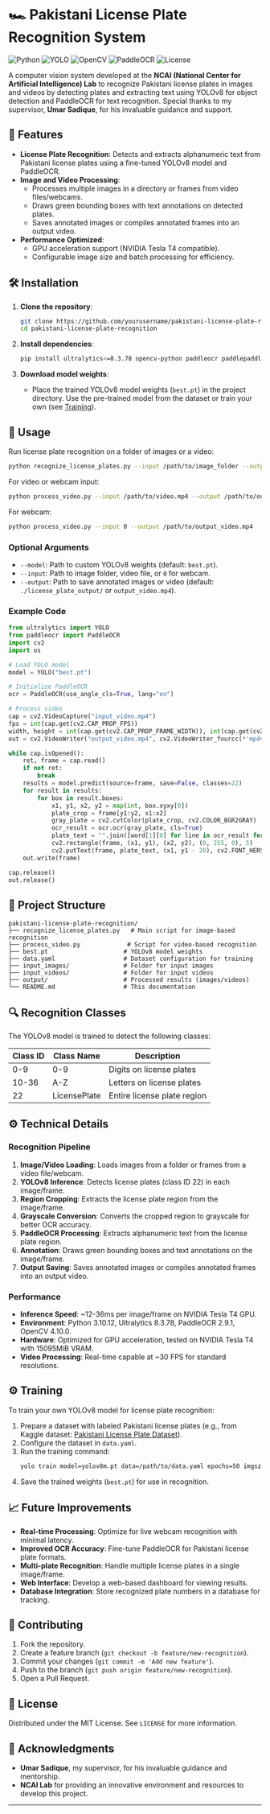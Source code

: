 # 🏎️ Pakistani License Plate Recognition System

![Python](https://img.shields.io/badge/Python-3.10-blue) ![YOLO](https://img.shields.io/badge/YOLO-v8-orange) ![OpenCV](https://img.shields.io/badge/OpenCV-4.10-green) ![PaddleOCR](https://img.shields.io/badge/PaddleOCR-2.9.1-blue) ![License](https://img.shields.io/badge/License-MIT-yellow)

A computer vision system developed at the **NCAI (National Center for Artificial Intelligence) Lab** to recognize Pakistani license plates in images and videos by detecting plates and extracting text using YOLOv8 for object detection and PaddleOCR for text recognition. Special thanks to my supervisor, **Umar Sadique**, for his invaluable guidance and support.

## 🌟 Features
- **License Plate Recognition**: Detects and extracts alphanumeric text from Pakistani license plates using a fine-tuned YOLOv8 model and PaddleOCR.
- **Image and Video Processing**:
  - Processes multiple images in a directory or frames from video files/webcams.
  - Draws green bounding boxes with text annotations on detected plates.
  - Saves annotated images or compiles annotated frames into an output video.
- **Performance Optimized**:
  - GPU acceleration support (NVIDIA Tesla T4 compatible).
  - Configurable image size and batch processing for efficiency.

## 🛠️ Installation
1. **Clone the repository**:
   ```bash
   git clone https://github.com/yourusername/pakistani-license-plate-recognition.git
   cd pakistani-license-plate-recognition
   ```

2. **Install dependencies**:
   ```bash
   pip install ultralytics<=8.3.78 opencv-python paddleocr paddlepaddle
   ```

3. **Download model weights**:
   - Place the trained YOLOv8 model weights (`best.pt`) in the project directory. Use the pre-trained model from the dataset or train your own (see [Training](#⚙️-training)).

## 🚀 Usage
Run license plate recognition on a folder of images or a video:

```bash
python recognize_license_plates.py --input /path/to/image_folder --output /path/to/output_folder
```

For video or webcam input:
```bash
python process_video.py --input /path/to/video.mp4 --output /path/to/output_video.mp4
```

For webcam:
```bash
python process_video.py --input 0 --output /path/to/output_video.mp4
```

### Optional Arguments
- `--model`: Path to custom YOLOv8 weights (default: `best.pt`).
- `--input`: Path to image folder, video file, or `0` for webcam.
- `--output`: Path to save annotated images or video (default: `./license_plate_output/` or `output_video.mp4`).

### Example Code
```python
from ultralytics import YOLO
from paddleocr import PaddleOCR
import cv2
import os

# Load YOLO model
model = YOLO("best.pt")

# Initialize PaddleOCR
ocr = PaddleOCR(use_angle_cls=True, lang="en")

# Process video
cap = cv2.VideoCapture("input_video.mp4")
fps = int(cap.get(cv2.CAP_PROP_FPS))
width, height = int(cap.get(cv2.CAP_PROP_FRAME_WIDTH)), int(cap.get(cv2.CAP_PROP_FRAME_HEIGHT))
out = cv2.VideoWriter("output_video.mp4", cv2.VideoWriter_fourcc(*'mp4v'), fps, (width, height))

while cap.isOpened():
    ret, frame = cap.read()
    if not ret:
        break
    results = model.predict(source=frame, save=False, classes=22)
    for result in results:
        for box in result.boxes:
            x1, y1, x2, y2 = map(int, box.xyxy[0])
            plate_crop = frame[y1:y2, x1:x2]
            gray_plate = cv2.cvtColor(plate_crop, cv2.COLOR_BGR2GRAY)
            ocr_result = ocr.ocr(gray_plate, cls=True)
            plate_text = "".join([word[1][0] for line in ocr_result for word in line if line])
            cv2.rectangle(frame, (x1, y1), (x2, y2), (0, 255, 0), 5)
            cv2.putText(frame, plate_text, (x1, y1 - 20), cv2.FONT_HERSHEY_SIMPLEX, 1.0, (0, 255, 0), 2)
    out.write(frame)

cap.release()
out.release()
```

## 📂 Project Structure
```
pakistani-license-plate-recognition/
├── recognize_license_plates.py   # Main script for image-based recognition
├── process_video.py             # Script for video-based recognition
├── best.pt                     # YOLOv8 model weights
├── data.yaml                   # Dataset configuration for training
├── input_images/               # Folder for input images
├── input_videos/               # Folder for input videos
├── output/                     # Processed results (images/videos)
└── README.md                   # This documentation
```

## 🔍 Recognition Classes
The YOLOv8 model is trained to detect the following classes:

| Class ID | Class Name       | Description                     |
|----------|------------------|---------------------------------|
| 0-9      | 0-9              | Digits on license plates        |
| 10-36    | A-Z              | Letters on license plates       |
| 22       | LicensePlate     | Entire license plate region     |

## ⚙️ Technical Details
### Recognition Pipeline
1. **Image/Video Loading**: Loads images from a folder or frames from a video file/webcam.
2. **YOLOv8 Inference**: Detects license plates (class ID 22) in each image/frame.
3. **Region Cropping**: Extracts the license plate region from the image/frame.
4. **Grayscale Conversion**: Converts the cropped region to grayscale for better OCR accuracy.
5. **PaddleOCR Processing**: Extracts alphanumeric text from the license plate region.
6. **Annotation**: Draws green bounding boxes and text annotations on the image/frame.
7. **Output Saving**: Saves annotated images or compiles annotated frames into an output video.

### Performance
- **Inference Speed**: ~12-36ms per image/frame on NVIDIA Tesla T4 GPU.
- **Environment**: Python 3.10.12, Ultralytics 8.3.78, PaddleOCR 2.9.1, OpenCV 4.10.0.
- **Hardware**: Optimized for GPU acceleration, tested on NVIDIA Tesla T4 with 15095MiB VRAM.
- **Video Processing**: Real-time capable at ~30 FPS for standard resolutions.

## ⚙️ Training
To train your own YOLOv8 model for license plate recognition:
1. Prepare a dataset with labeled Pakistani license plates (e.g., from Kaggle dataset: [Pakistani License Plate Dataset](https://www.kaggle.com/datasets/6690813/pakistani-license-pate-dataset)).
2. Configure the dataset in `data.yaml`.
3. Run the training command:
   ```bash
   yolo train model=yolov8m.pt data=/path/to/data.yaml epochs=50 imgsz=640 batch=8
   ```
4. Save the trained weights (`best.pt`) for use in recognition.

## 📈 Future Improvements
- **Real-time Processing**: Optimize for live webcam recognition with minimal latency.
- **Improved OCR Accuracy**: Fine-tune PaddleOCR for Pakistani license plate formats.
- **Multi-plate Recognition**: Handle multiple license plates in a single image/frame.
- **Web Interface**: Develop a web-based dashboard for viewing results.
- **Database Integration**: Store recognized plate numbers in a database for tracking.

## 🤝 Contributing
1. Fork the repository.
2. Create a feature branch (`git checkout -b feature/new-recognition`).
3. Commit your changes (`git commit -m 'Add new feature'`).
4. Push to the branch (`git push origin feature/new-recognition`).
5. Open a Pull Request.

## 📜 License
Distributed under the MIT License. See `LICENSE` for more information.

## 🙏 Acknowledgments
- **Umar Sadique**, my supervisor, for his invaluable guidance and mentorship.
- **NCAI Lab** for providing an innovative environment and resources to develop this project.

---
